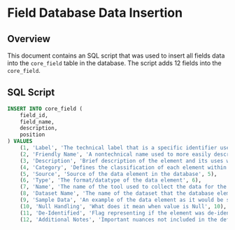 # Field Database Data Insertion

## Overview
This document contains an SQL script that was used to  insert all fields data into the `core_field` table in the database. 
The script adds 12 fields into the `core_field`.

## SQL Script
```sql
INSERT INTO core_field (
    field_id,
    field_name,
    description,
    position
) VALUES
    (1, 'Label', 'The technical label that is a specific identifier used to describe data fields, categories, or actions within the database', 1),
    (2, 'Friendly Name', 'A nontechnical name used to more easily describe and identify the data element for the data dictionary', 2),
    (3, 'Description', 'Brief description of the element and its uses within the database', 3),
    (4, 'Category', 'Defines the classification of each element within the database', 4),
    (5, 'Source', 'Source of the data element in the database', 5),
    (6, 'Type', 'The format/datatype of the data element', 6),
    (7, 'Name', 'The name of the tool used to collect the data for the element', 7),
    (8, 'Dataset Name', 'The name of the dataset that the database element belongs to', 8),
    (9, 'Sample Data', 'An example of the data element as it would be seen in the database. The examples are not representative of any real data', 9),
    (10, 'Null Handling', 'What does it mean when value is Null', 10),
    (11, 'De-Identified', 'Flag representing if the element was de-identified', 11),
    (12, 'Additional Notes', 'Important nuances not included in the definition', 12);
